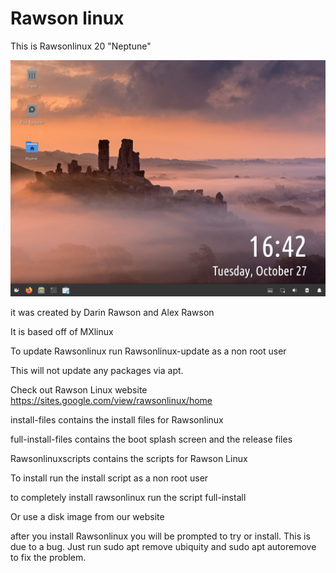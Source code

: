 # Rawson linux

This is Rawsonlinux 20 "Neptune"

<img src="screenshot.png">

it was created by Darin Rawson and Alex Rawson

It is based off of MXlinux

To update Rawsonlinux run Rawsonlinux-update as a non root user

This will not update any packages via apt.


Check out Rawson Linux website
https://sites.google.com/view/rawsonlinux/home

install-files contains the install files for Rawsonlinux

full-install-files contains the boot splash screen and the release files

Rawsonlinuxscripts contains the scripts for Rawson Linux


To install run the install script as a non root user


to completely install rawsonlinux run the script full-install


Or use a disk image from our website

after you install Rawsonlinux you will be prompted to try or install. This is due to a bug. Just run sudo apt remove ubiquity and sudo apt autoremove to fix the problem.
